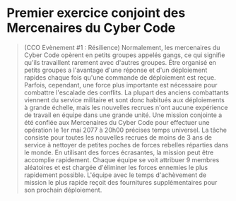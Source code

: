 # Premier exercice conjoint des Mercenaires du Cyber Code
> (CCO Evènement #1 : Résilience)
Normalement, les mercenaires du Cyber Code opèrent en petits groupes appelés gangs, ce qui signifie qu'ils travaillent rarement avec d'autres groupes. Être organisé en petits groupes a l'avantage d'une réponse et d'un déploiement rapides chaque fois qu'une commande de déploiement est reçue. Parfois, cependant, une force plus importante est nécessaire pour combattre l'escalade des conflits. La plupart des anciens combattants viennent du service militaire et sont donc habitués aux déploiements à grande échelle, mais les nouvelles recrues n'ont aucune expérience de travail en équipe dans une grande unité. Une mission conjointe a été confiée aux Mercenaires du Cyber ​​Code pour effectuer une opération le 1er mai 2077 à 20h00 précises temps universel. La tâche consiste pour toutes les nouvelles recrues de moins de 3 ans de service à nettoyer de petites poches de forces rebelles réparties dans le monde. En utilisant des forces écrasantes, la mission peut être accomplie rapidement. Chaque équipe se voit attribuer 9 membres aléatoires et est chargée d'éliminer les forces ennemies le plus rapidement possible. L'équipe avec le temps d'achèvement de mission le plus rapide reçoit des fournitures supplémentaires pour son prochain déploiement.
